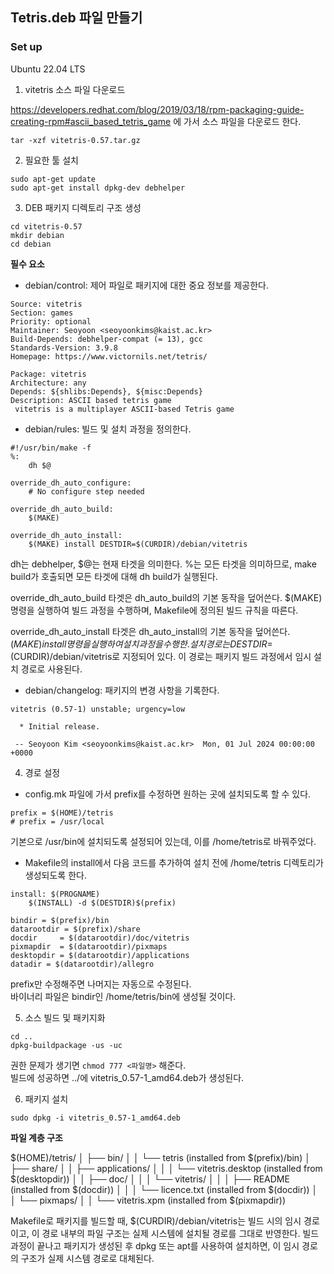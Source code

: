 
## Tetris.deb 파일 만들기

### Set up  

Ubuntu 22.04 LTS

1. vitetris 소스 파일 다운로드  

https://developers.redhat.com/blog/2019/03/18/rpm-packaging-guide-creating-rpm#ascii_based_tetris_game 에 가서 소스 파일을 다운로드 한다.

```
tar -xzf vitetris-0.57.tar.gz
```


2. 필요한 툴 설치  

```
sudo apt-get update
sudo apt-get install dpkg-dev debhelper
```


3. DEB 패키지 디렉토리 구조 생성  

```
cd vitetris-0.57
mkdir debian
cd debian
```


**필수 요소**   
- debian/control: 제어 파일로 패키지에 대한 중요 정보를 제공한다.  

```
Source: vitetris
Section: games
Priority: optional
Maintainer: Seoyoon <seoyoonkims@kaist.ac.kr>
Build-Depends: debhelper-compat (= 13), gcc
Standards-Version: 3.9.8
Homepage: https://www.victornils.net/tetris/

Package: vitetris
Architecture: any
Depends: ${shlibs:Depends}, ${misc:Depends}
Description: ASCII based tetris game
 vitetris is a multiplayer ASCII-based Tetris game
```

- debian/rules: 빌드 및 설치 과정을 정의한다.  

```
#!/usr/bin/make -f
%:
	dh $@

override_dh_auto_configure:
	# No configure step needed

override_dh_auto_build:
	$(MAKE)

override_dh_auto_install:
	$(MAKE) install DESTDIR=$(CURDIR)/debian/vitetris
```

dh는 debhelper, $@는 현재 타겟을 의미한다. %는 모든 타겟을 의미하므로, make build가 호출되면 모든 타겟에 대해 dh build가 실행된다.  

override_dh_auto_build 타겟은 dh_auto_build의 기본 동작을 덮어쓴다. $(MAKE) 명령을 실행하여 빌드 과정을 수행하며, Makefile에 정의된 빌드 규칙을 따른다.  

override_dh_auto_install 타겟은 dh_auto_install의 기본 동작을 덮어쓴다. $(MAKE) install 명령을 실행하여 설치 과정을 수행한. 설치 경로는 DESTDIR=$(CURDIR)/debian/vitetris로 지정되어 있다. 이 경로는 패키지 빌드 과정에서 임시 설치 경로로 사용된다.  


- debian/changelog: 패키지의 변경 사항을 기록한다.    

```
vitetris (0.57-1) unstable; urgency=low

  * Initial release.

 -- Seoyoon Kim <seoyoonkims@kaist.ac.kr>  Mon, 01 Jul 2024 00:00:00 +0000
 ```

4. 경로 설정  

- config.mk 파일에 가서 prefix를 수정하면 원하는 곳에 설치되도록 할 수 있다.  

```
prefix = $(HOME)/tetris
# prefix = /usr/local
```
기본으로 /usr/bin에 설치되도록 설정되어 있는데, 이를 /home/tetris로 바꿔주었다.  


- Makefile의 install에서 다음 코드를 추가하여 설치 전에 /home/tetris 디렉토리가 생성되도록 한다.

```
install: $(PROGNAME)
	$(INSTALL) -d $(DESTDIR)$(prefix)
```

```
bindir = $(prefix)/bin
datarootdir = $(prefix)/share
docdir     = $(datarootdir)/doc/vitetris
pixmapdir  = $(datarootdir)/pixmaps
desktopdir = $(datarootdir)/applications
datadir = $(datarootdir)/allegro
```

prefix만 수정해주면 나머지는 자동으로 수정된다.  
바이너리 파일은 bindir인 /home/tetris/bin에 생성될 것이다.  



5. 소스 빌드 및 패키지화  

```
cd ..
dpkg-buildpackage -us -uc
```

권한 문제가 생기면 ```chmod 777 <파일명>``` 해준다.  
빌드에 성공하면 ../에 vitetris_0.57-1_amd64.deb가 생성된다.  


6. 패키지 설치  

```
sudo dpkg -i vitetris_0.57-1_amd64.deb
```


**파일 계층 구조**  

$(HOME)/tetris/
│   ├── bin/
│   │   └── tetris               (installed from $(prefix)/bin)
│   ├── share/
│   │   ├── applications/
│   │   │   └── vitetris.desktop  (installed from $(desktopdir))
│   │   ├── doc/
│   │   │   └── vitetris/
│   │   │       ├── README        (installed from $(docdir))
│   │   │       └── licence.txt   (installed from $(docdir))
│   │   └── pixmaps/
│   │       └── vitetris.xpm      (installed from $(pixmapdir))


Makefile로 패키지를 빌드할 때, $(CURDIR)/debian/vitetris는 빌드 시의 임시 경로이고, 이 경로 내부의 파일 구조는 실제 시스템에 설치될 경로를 그대로 반영한다. 빌드 과정이 끝나고 패키지가 생성된 후 dpkg 또는 apt를 사용하여 설치하면, 이 임시 경로의 구조가 실제 시스템 경로로 대체된다.  